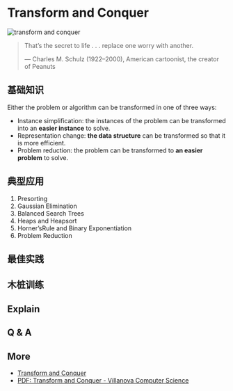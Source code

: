 # Transform and Conquer 

![transform and conquer](https://i.imgur.com/PHdCAVT.png)

> That’s the secret to life . . . replace one worry with another.> 
> — Charles M. Schulz (1922–2000), American cartoonist,the creator of Peanuts

## 基础知识

Either the problem or algorithm can be transformed in one of three ways:

* Instance simplification: the instances of the problem can be transformed into an **easier instance** to solve.
* Representation change: **the data structure** can be transformed so that it is more efficient.
* Problem reduction: the problem can be transformed to **an easier problem** to solve.

## 典型应用

1. Presorting
2. Gaussian Elimination
3. Balanced Search Trees
4. Heaps and Heapsort
5. Horner’sRule and Binary Exponentiation
6. Problem Reduction


## 最佳实践

## 木桩训练


## Explain

## Q & A 

## More 

- [Transform and Conquer](http://www.csl.mtu.edu/cs4321/www/Lectures/Lecture%2012%20-%20Transform%20and%20Conquer-Presort%20and%20Heap.htm)
- [PDF: Transform and Conquer - Villanova Computer Science](www.csc.villanova.edu/~map/8301/lec08.pdf)

